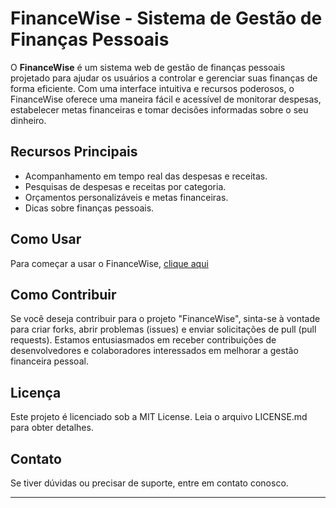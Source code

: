 # FinanceWise - Sistema de Gestão de Finanças Pessoais

O **FinanceWise** é um sistema web de gestão de finanças pessoais projetado para ajudar os usuários a controlar e gerenciar suas finanças de forma eficiente. Com uma interface intuitiva e recursos poderosos, o FinanceWise oferece uma maneira fácil e acessível de monitorar despesas, estabelecer metas financeiras e tomar decisões informadas sobre o seu dinheiro.

## Recursos Principais

- Acompanhamento em tempo real das despesas e receitas.
- Pesquisas de despesas e receitas por categoria.
- Orçamentos personalizáveis e metas financeiras.
- Dicas sobre finanças pessoais.

## Como Usar

Para começar a usar o FinanceWise, [clique aqui]()

## Como Contribuir

Se você deseja contribuir para o projeto "FinanceWise", sinta-se à vontade para criar forks, abrir problemas (issues) e enviar solicitações de pull (pull requests). Estamos entusiasmados em receber contribuições de desenvolvedores e colaboradores interessados em melhorar a gestão financeira pessoal.

## Licença

Este projeto é licenciado sob a MIT License. Leia o arquivo LICENSE.md para obter detalhes.

## Contato

Se tiver dúvidas ou precisar de suporte, entre em contato conosco.

---
